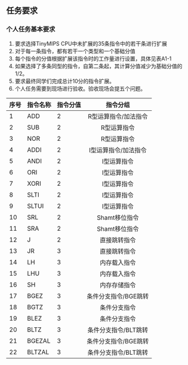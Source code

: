 ## 任务要求

### 个人任务基本要求

1. 要求选择TinyMIPS CPU中未扩展的35条指令中的若干条进行扩展
2. 对于每一条指令，都有若干一个类型和一个基础分值
3. 每个指令的分值根据扩展该指令时的工作量进行设置，具体见表A1-1
4. 如果选择了多条同型的指令，自第二条起，其计算分值减少为基础分值的1/2。
5. 要求最终同学们完成总计10分的指令扩展。
6. 个人任务需要到现场进行验收。验收现场会提五个问题。

|序号|指令名称|指令分值|指令分组|
|-|-|-|:-:|
|1|ADD|2|R型运算指令/加法指令|
|2|SUB|2|R型运算指令|
|3|NOR|2|R型运算指令|
|4|ADDI|2|I型运算指令/加法指令|
|5|ANDI|2|I型运算指令|
|6|ORI|2|I型运算指令|
|7|XORI|2|I型运算指令|
|8|SLTI|2|I型运算指令|
|9|SLTUI|2|I型运算指令|
|10|SRL|2|Shamt移位指令|
|11|SRA|2|Shamt移位指令|
|12|J|2|直接跳转指令|
|13|JR|3|直接跳转指令|
|14|LH|3|内存载入指令|
|15|LHU|3|内存载入指令|
|16|SH|3|内存存储指令|
|17|BGEZ|3|条件分支指令/BGE跳转|
|18|BGTZ|3|条件分支指令|
|19|BLEZ|3|条件分支指令|
|20|BLTZ|3|条件分支指令/BLT跳转|
|21|BGEZAL|3|条件分支指令/BGE跳转|
|22|BLTZAL|3|条件分支指令/BLT跳转|
